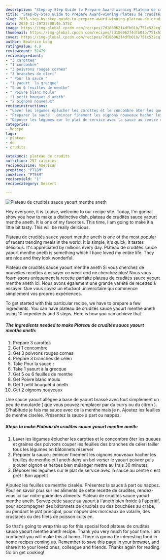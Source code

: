 ```yaml
---
description: "Step-by-Step Guide to Prepare Award-winning Plateau de crudités sauce yaourt menthe aneth"
title: "Step-by-Step Guide to Prepare Award-winning Plateau de crudités sauce yaourt menthe aneth"
slug: 2013-step-by-step-guide-to-prepare-award-winning-plateau-de-crudites-sauce-yaourt-menthe-aneth
date: 2020-11-20T23:08:05.575Z
image: https://img-global.cpcdn.com/recipes/7d186062f4dfb01b/751x532cq70/plateau-de-crudites-sauce-yaourt-menthe-aneth-photo-principale-de-la-recette.jpg
thumbnail: https://img-global.cpcdn.com/recipes/7d186062f4dfb01b/751x532cq70/plateau-de-crudites-sauce-yaourt-menthe-aneth-photo-principale-de-la-recette.jpg
cover: https://img-global.cpcdn.com/recipes/7d186062f4dfb01b/751x532cq70/plateau-de-crudites-sauce-yaourt-menthe-aneth-photo-principale-de-la-recette.jpg
author: Beatrice Long
ratingvalue: 4.9
reviewcount: 32479
recipeingredient:
- "3 carottes"
- "1 concombre"
- "3 poivrons rouges cornes"
- "3 branches de cleri"
- " Pour la sauce "
- "1 yaourt  la grecque"
- "5 ou 6 feuilles de menthe"
- " Poivre blanc moulu"
- "1 petit bouquet d aneth"
- "2 oignons nouveaux"
recipeinstructions:
- "Laver les légumes éplucher les carottes et le concombre ôter les queues et graines des poivrons couper les feuilles des branches de céleri tailler tous les légumes en bâtonnets réserver"
- "Préparer la sauce : émincer finement les oignons nouveaux hacher les feuilles de menthe et l aneth dans un bol verser le yaourt poivrer puis ajouter oignon et herbes bien mélanger mettre au frais 30 minutes"
- "Déposer les légumes sur le plat de service avec la sauce au centre c est prêt ! Bon appétit"
categories:
- Recipe
tags:
- plateau
- de
- crudits

katakunci: plateau de crudits 
nutrition: 257 calories
recipecuisine: American
preptime: "PT18M"
cooktime: "PT56M"
recipeyield: "1"
recipecategory: Dessert

---
```



![Plateau de crudités sauce yaourt menthe aneth](https://img-global.cpcdn.com/recipes/7d186062f4dfb01b/751x532cq70/plateau-de-crudites-sauce-yaourt-menthe-aneth-photo-principale-de-la-recette.jpg)

Hey everyone, it is Louise, welcome to our recipe site. Today, I'm gonna show you how to make a distinctive dish, plateau de crudités sauce yaourt menthe aneth. It is one of my favorites. This time, I am going to make it a little bit tasty. This will be really delicious.

Plateau de crudités sauce yaourt menthe aneth is one of the most popular of recent trending meals in the world. It is simple, it's quick, it tastes delicious. It's appreciated by millions every day. Plateau de crudités sauce yaourt menthe aneth is something which I have loved my entire life. They are nice and they look wonderful.

Plateau de crudités sauce yaourt menthe aneth Si vous cherchez de nouvelles recettes à essayer ce week end ne cherchez plus! Nous vous fournissons uniquement la recette parfaite plateau de crudités sauce yaourt menthe aneth ici. Nous avons également une grande variété de recettes à essayer. Que vous soyez un étudiant universitaire qui commence simplement vos propres expériences.


To get started with this particular recipe, we have to prepare a few ingredients. You can have plateau de crudités sauce yaourt menthe aneth using 10 ingredients and 3 steps. Here is how you can achieve that.

<!--inarticleads1-->

##### The ingredients needed to make Plateau de crudités sauce yaourt menthe aneth:

1. Prepare 3 carottes
1. Get 1 concombre
1. Get 3 poivrons rouges cornes
1. Prepare 3 branches de céleri
1. Take  Pour la sauce :
1. Take 1 yaourt à la grecque
1. Get 5 ou 6 feuilles de menthe
1. Get  Poivre blanc moulu
1. Get 1 petit bouquet d aneth
1. Get 2 oignons nouveaux


Une sauce yaourt allégée à base de yaourt brassé avec tout simplement un peu de moutarde ( que vous pouvez remplacer par du curry ou du citron ). D&#39;habitude je fais ma sauce avec de la menthe mais je n. Ajoutez les feuilles de menthe ciselée. Présentez la sauce à part ou nappez. 

<!--inarticleads2-->

##### Steps to make Plateau de crudités sauce yaourt menthe aneth:

1. Laver les légumes éplucher les carottes et le concombre ôter les queues et graines des poivrons couper les feuilles des branches de céleri tailler tous les légumes en bâtonnets réserver
1. Préparer la sauce : émincer finement les oignons nouveaux hacher les feuilles de menthe et l aneth dans un bol verser le yaourt poivrer puis ajouter oignon et herbes bien mélanger mettre au frais 30 minutes
1. Déposer les légumes sur le plat de service avec la sauce au centre c est prêt ! Bon appétit


Ajoutez les feuilles de menthe ciselée. Présentez la sauce à part ou nappez. Pour en savoir plus sur les aliments de cette recette de crudites, rendez-vous ici sur notre guide des aliments. Plateau de crudités sauce yaourt menthe aneth. Servez cette sauce au yaourt à l&#39;aneth bien froide à l&#39;apéritif, pour accompagner des bâtonnets de crudités ou des bouchées au crabe, ou pendant le plat principal, pour napper des morceaux de volaille, des crustacés ou des filets de poisson cuits en. 

So that's going to wrap this up for this special food plateau de crudités sauce yaourt menthe aneth recipe. Thank you very much for your time. I am confident you will make this at home. There is gonna be interesting food in home recipes coming up. Remember to save this page in your browser, and share it to your loved ones, colleague and friends. Thanks again for reading. Go on get cooking!
